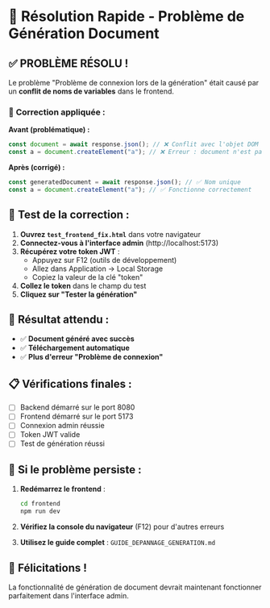 # 🚀 Résolution Rapide - Problème de Génération Document

## ✅ **PROBLÈME RÉSOLU !**

Le problème "Problème de connexion lors de la génération" était causé par un **conflit de noms de variables** dans le frontend.

### 🔧 **Correction appliquée :**

**Avant (problématique) :**

```javascript
const document = await response.json(); // ❌ Conflit avec l'objet DOM 'document'
const a = document.createElement("a"); // ❌ Erreur : document n'est pas l'objet DOM
```

**Après (corrigé) :**

```javascript
const generatedDocument = await response.json(); // ✅ Nom unique
const a = document.createElement("a"); // ✅ Fonctionne correctement
```

## 🧪 **Test de la correction :**

1. **Ouvrez `test_frontend_fix.html`** dans votre navigateur
2. **Connectez-vous à l'interface admin** (http://localhost:5173)
3. **Récupérez votre token JWT** :
   - Appuyez sur F12 (outils de développement)
   - Allez dans Application → Local Storage
   - Copiez la valeur de la clé "token"
4. **Collez le token** dans le champ du test
5. **Cliquez sur "Tester la génération"**

## 🎯 **Résultat attendu :**

- ✅ **Document généré avec succès**
- ✅ **Téléchargement automatique**
- ✅ **Plus d'erreur "Problème de connexion"**

## 📋 **Vérifications finales :**

- [ ] Backend démarré sur le port 8080
- [ ] Frontend démarré sur le port 5173
- [ ] Connexion admin réussie
- [ ] Token JWT valide
- [ ] Test de génération réussi

## 🔄 **Si le problème persiste :**

1. **Redémarrez le frontend** :

   ```bash
   cd frontend
   npm run dev
   ```

2. **Vérifiez la console du navigateur** (F12) pour d'autres erreurs

3. **Utilisez le guide complet** : `GUIDE_DEPANNAGE_GENERATION.md`

## 🎉 **Félicitations !**

La fonctionnalité de génération de document devrait maintenant fonctionner parfaitement dans l'interface admin.
